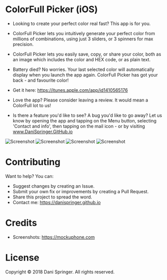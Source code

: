 # ColorFull Picker (iOS)
- Looking to create your perfect color real fast? This app is for you.
- ColorFull Picker lets you intuitively generate your perfect color from millions of combinations, using just 3 sliders, or 3 spinners for max precision.
- ColorFull Picker lets you easily save, copy, or share your color, both as an image which includes the color and HEX code, or as plain text.
- Battery died? No worries. Your last selected color will automatically display when you launch the app again. ColorFull Picker has got your back - and favourite color!

- Get it here: https://itunes.apple.com/app/id1410565176

- Love the app? Please consider leaving a review. It would mean a ColorFull lot to us!

- Is there a feature you'd like to see? A bug you'd like to go away? Let us know by opening the app and tapping on the Menu button, selecting 'Contact and info', then tapping on the mail icon - or by visiting www.DaniSpringer.GitHub.io

![Screenshot](https://raw.githubusercontent.com/DaniSpringer/colorfull-picker/master/i/81-resized.jpg) ![Screenshot](https://raw.githubusercontent.com/DaniSpringer/colorfull-picker/master/i/82-resized.jpg) ![Screenshot](https://raw.githubusercontent.com/DaniSpringer/colorfull-picker/master/i/83-resized.jpg) ![Screenshot](https://raw.githubusercontent.com/DaniSpringer/colorfull-picker/master/i/84-resized.jpg)

# Contributing
Want to help? You can:
- Suggest changes by creating an Issue.
- Submit your own fix or improvements by creating a Pull Request.
- Share this project to spread the word.
- Contact me: https://danispringer.github.io

# Credits
- Screenshots: https://mockuphone.com

# License
Copyright © 2018 Dani Springer. All rights reserved.
